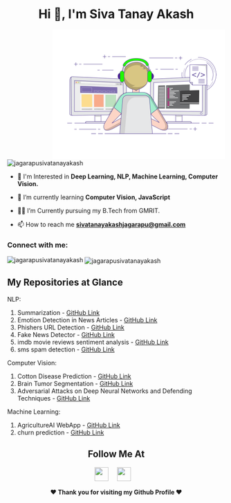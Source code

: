 <h1 align="center">Hi 👋, I'm Siva Tanay Akash</h1>

<img align="right" alt="Coding" width="400" src="https://raw.githubusercontent.com/devSouvik/devSouvik/master/gif3.gif">

<p align="left"> <img src="https://komarev.com/ghpvc/?username=jagarapusivatanayakash&label=Profile%20views&color=0e75b6&style=flat" alt="jagarapusivatanayakash" /> </p>

- 🔭 I'm Interested in **Deep Learning, NLP, Machine Learning, Computer Vision.**

- 🌱 I’m currently learning **Computer Vision, JavaScript**

- 😶‍🌫️ I’m Currently pursuing my B.Tech from GMRIT.

- 📫 How to reach me **sivatanayakashjagarapu@gmail.com**

<h3 align="left">Connect with me:</h3>
<p align="left">
</p>

<p><img align="left" src="https://github-readme-stats.vercel.app/api/top-langs?username=jagarapusivatanayakash&show_icons=true&locale=en&layout=compact" alt="jagarapusivatanayakash" /></p>

<p>&nbsp;<img align="center" src="https://github-readme-stats.vercel.app/api?username=jagarapusivatanayakash&show_icons=true&locale=en" alt="jagarapusivatanayakash" /></p>


## My Repositories at Glance
NLP:
1. Summarization - [GitHub Link](https://github.com/jagarapusivatanayakash/summarization)
2. Emotion Detection in News Articles - [GitHub Link](https://github.com/jagarapusivatanayakash/Emotion-Detection-in-news-articles)
3. Phishers URL Detection - [GitHub Link](https://github.com/jagarapusivatanayakash/Phishers_url_detection)
4. Fake News Detector - [GitHub Link](https://github.com/jagarapusivatanayakash/Fake_News_Detector)
5. imdb movie reviews sentiment analysis - [GitHub Link](https://github.com/jagarapusivatanayakash/imdb_movie_reviews_sentiment_analysis)
6. sms spam detection - [GitHub Link](https://github.com/jagarapusivatanayakash/sms_spam_detection)

Computer Vision:
1. Cotton Disease Prediction - [GitHub Link](https://github.com/jagarapusivatanayakash/cotten_disease_prediction)
2. Brain Tumor Segmentation - [GitHub Link](https://github.com/jagarapusivatanayakash/Brain_Tumor_Segmentation)
3. Adversarial Attacks on Deep Neural Networks and Defending Techniques - [GitHub Link](https://github.com/jagarapusivatanayakash/Adversarial-attacks-on-deep-neural-networks-and-defending-techniques)

Machine Learning:
1. AgricultureAI WebApp - [GitHub Link](https://github.com/jagarapusivatanayakash/AgricultureAI_WebApp)
2. churn prediction - [GitHub Link](https://github.com/jagarapusivatanayakash/bank_customer_churn_prediction)



<div align="center">

## Follow Me At
<a href="https://www.linkedin.com/in/jagarapu-siva-tanay-akash-3544bb224/"><img height="32" width="32" src="https://cdn-icons-png.flaticon.com/512/174/174857.png" /></a>&nbsp;&nbsp;&nbsp;&nbsp;
<a href="https://www.instagram.com/siva_tanay_akash/"><img height="32" width="32" src="https://upload.wikimedia.org/wikipedia/commons/thumb/e/e7/Instagram_logo_2016.svg/768px-Instagram_logo_2016.svg.png" /></a>&nbsp;&nbsp;&nbsp;&nbsp;

</div>

<div align="center">
  
<b>❤️ Thank you for visiting my Github Profile ❤️</b>
</div>
